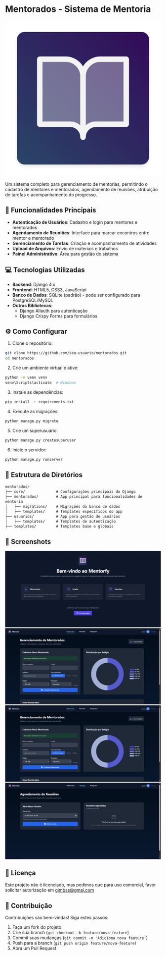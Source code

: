 # Mentorados - Sistema de Mentoria

![Logo do Projeto](templates/static/logo.png)

Um sistema completo para gerenciamento de mentorias, permitindo o cadastro de mentores e mentorados, agendamento de reuniões, atribuição de tarefas e acompanhamento do progresso.

## 🚀 Funcionalidades Principais

- **Autenticação de Usuários**: Cadastro e login para mentores e mentorados
- **Agendamento de Reuniões**: Interface para marcar encontros entre mentor e mentorado
- **Gerenciamento de Tarefas**: Criação e acompanhamento de atividades
- **Upload de Arquivos**: Envio de materiais e trabalhos
- **Painel Administrativo**: Área para gestão do sistema

## 💻 Tecnologias Utilizadas

- **Backend**: Django 4.x
- **Frontend**: HTML5, CSS3, JavaScript
- **Banco de Dados**: SQLite (padrão) - pode ser configurado para PostgreSQL/MySQL
- **Outras Bibliotecas**: 
  - Django Allauth para autenticação
  - Django Crispy Forms para formulários

## ⚙️ Como Configurar

1. Clone o repositório:
```bash
git clone https://github.com/seu-usuario/mentorados.git
cd mentorados
```

2. Crie um ambiente virtual e ative:
```bash
python -m venv venv
venv\Scripts\activate  # Windows
```

3. Instale as dependências:
```bash
pip install -r requirements.txt
```

4. Execute as migrações:
```bash
python manage.py migrate
```

5. Crie um superusuário:
```bash
python manage.py createsuperuser
```

6. Inicie o servidor:
```bash
python manage.py runserver
```

## 📂 Estrutura de Diretórios

```
mentorados/
├── core/              # Configurações principais do Django
├── mentorados/        # App principal para funcionalidades de mentoria
│   ├── migrations/    # Migrações do banco de dados
│   ├── templates/     # Templates específicos do app
├── usuarios/          # App para gestão de usuários
│   ├── templates/     # Templates de autenticação
├── templates/         # Templates base e globais
```

## 📸 Screenshots

![Screen1](screenshots/1.jpg)
![Screen2](screenshots/2.jpg)
![Screen3](screenshots/3.jpg)
![Screen4](screenshots/4.jpg)

## 📝 Licença

Este projeto não é licenciado, mas pedimos que para uso comercial, favor solicitar autorização em gimbss@gmai.com

## 👥 Contribuição

Contribuições são bem-vindas! Siga estes passos:
1. Faça um fork do projeto
2. Crie sua branch (`git checkout -b feature/nova-feature`)
3. Commit suas mudanças (`git commit -m 'Adiciona nova feature'`)
4. Push para a branch (`git push origin feature/nova-feature`)
5. Abra um Pull Request
